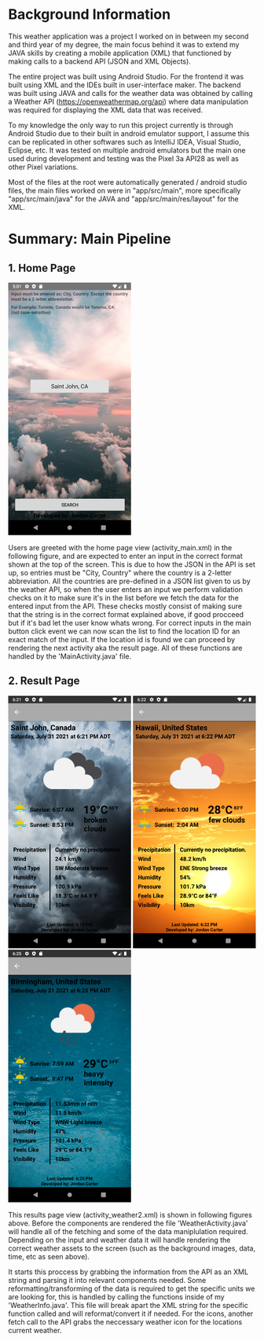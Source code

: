 # Background Information
This weather application was a project I worked on in between my second and third year of my degree, the main focus behind it was to extend my JAVA skills by creating a mobile application (XML) that functioned by making calls to a backend API (JSON and XML Objects).

The entire project was built using Android Studio. For the frontend it was built using XML and the IDEs built in user-interface maker. The backend was built using JAVA and calls for the weather data was obtained by calling a Weather API (https://openweathermap.org/api) where data manipulation was required for displaying the XML data that was received.

To my knowledge the only way to run this project currently is through Android Studio due to their built in android emulator support, I assume this can be replicated in other softwares such as IntelliJ IDEA, Visual Studio, Eclipse, etc. It was tested on multiple android emulators but the main one used during development and testing was the Pixel 3a API28 as well as other Pixel variations.

Most of the files at the root were automatically generated / android studio files, the main files worked on were in "app/src/main", more specifically "app/src/main/java" for the JAVA and "app/src/main/res/layout" for the XML.


# Summary: Main Pipeline
## 1. Home Page
<img src="screenshots/Screenshot_1627761685.png" width=250 float="center">

Users are greeted with the home page view (activity_main.xml) in the following figure, and are expected to enter an input in the correct format shown at the top of the screen. This is due to how the JSON in the API is set up, so entries must be "City, Country" where the country is a 2-letter abbreviation. All the countries are pre-defined in a JSON list given to us by the weather API, so when the user enters an input we perform validation checks on it to make sure it's in the list before we fetch the data for the entered input from the API. These checks mostly consist of making sure that the string is in the correct format explained above, if good procceed but if it's bad let the user know whats wrong. For correct inputs in the main button click event we can now scan the list to find the location ID for an exact match of the input. If the location id is found we can proceed by rendering the next activity aka the result page. All of these functions are handled by the 'MainActivity.java' file.


## 2. Result Page
<p float="center">
  <img src="screenshots/Screenshot_1627766481.png" width=250>
  <img src="screenshots/Screenshot_1627766553.png" width=250>
  <img src="screenshots/Screenshot_1627766732.png" width=250>
</p>

This results page view (activity_weather2.xml) is shown in following figures above. Before the components are rendered the file 'WeatherActivity.java' will handle all of the fetching and some of the data maniplulation required. Depending on the input and weather data it will handle rendering the correct weather assets to the screen (such as the background images, data, time, etc as seen above). 

It starts this proccess by grabbing the information from the API as an XML string and parsing it into relevant components needed. Some reformatting/transforming of the data is required to get the specific units we are looking for, this is handled by calling the functions inside of my 'WeatherInfo.java'. This file will break apart the XML string for the specific function called and will reformat/convert it if needed. For the icons, another fetch call to the API grabs the neccessary weather icon for the locations current weather.

